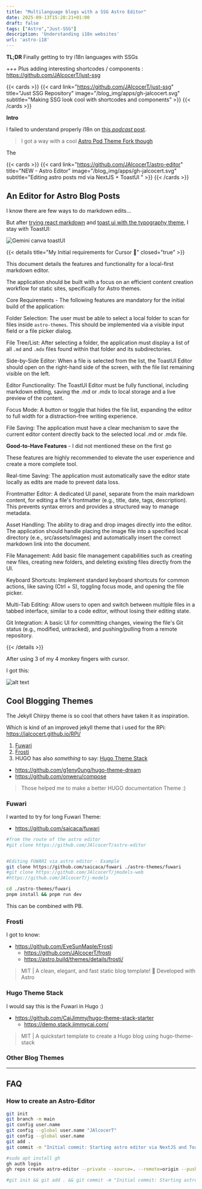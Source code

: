 ```yaml
---
title: "Multilanguage blogs with a SSG Astro Editor"
date: 2025-09-13T15:20:21+01:00
draft: false
tags: ["Astro","Just-SSG"]
description: 'Understanding i18n websites'
url: 'astro-i18'
---
```


**TL;DR** Finally getting to try i18n languages with SSGs

+++ Plus adding interesting shortcodes / components : https://github.com/JAlcocerT/just-ssg

{{< cards >}}
  {{< card link="https://github.com/JAlcocerT/just-ssg" title="Just SSG Repository" image="/blog_img/apps/gh-jalcocert.svg" subtitle="Making SSG look cool with shortcodes and components" >}}
{{< /cards >}}

**Intro**

I failed to understand properly i18n on [this *podcast* post](https://jalcocert.github.io/JAlcocerT/tech-for-podcast/).

> I got a way with a cool [Astro Pod Theme Fork though](https://github.com/JAlcocerT/astropod)

The

{{< cards >}}
  {{< card link="https://github.com/JAlcocerT/astro-editor" title="NEW - Astro Editor" image="/blog_img/apps/gh-jalcocert.svg" subtitle="Editing astro posts md via NextJS + ToastUI " >}}
{{< /cards >}}

## An Editor for Astro Blog Posts


I know there are few ways to do markdown edits...

But after [trying react markdown](https://jalcocert.github.io/JAlcocerT/astro-journal-theme/) and [toast ui with the typography theme](https://jalcocert.github.io/JAlcocerT/nextjs-toast-ui-editor/), I stay with ToastUI:

![Gemini canva toastUI](/blog_img/web/nextjs-astro-editor/toastui-gemini.png)

{{< details title="My Initial requirements for Cursor 📌" closed="true" >}}

This document details the features and functionality for a local-first markdown editor.

The application should be built with a focus on an efficient content creation workflow for static sites, specifically for Astro themes.

Core Requirements - The following features are mandatory for the initial build of the application:

Folder Selection: The user must be able to select a local folder to scan for files inside `astro-themes`. This should be implemented via a visible input field or a file picker dialog.

File Tree/List: After selecting a folder, the application must display a list of all `.md` and `.mdx` files found within that folder and its subdirectories.

Side-by-Side Editor: When a file is selected from the list, the ToastUI Editor should open on the right-hand side of the screen, with the file list remaining visible on the left.

Editor Functionality: The ToastUI Editor must be fully functional, including markdown editing, saving the .md or .mdx to local storage and a live preview of the content.

Focus Mode: A button or toggle that hides the file list, expanding the editor to full width for a distraction-free writing experience.

File Saving: The application must have a clear mechanism to save the current editor content directly back to the selected local .md or .mdx file.

**Good-to-Have Features** - I did not mentioned these on the first go

These features are highly recommended to elevate the user experience and create a more complete tool.


Real-time Saving: The application must automatically save the editor state locally as edits are made to prevent data loss.

Frontmatter Editor: A dedicated UI panel, separate from the main markdown content, for editing a file's frontmatter (e.g., title, date, tags, description). This prevents syntax errors and provides a structured way to manage metadata.

Asset Handling: The ability to drag and drop images directly into the editor. The application should handle placing the image file into a specified local directory (e.e., src/assets/images) and automatically insert the correct markdown link into the document.

File Management: Add basic file management capabilities such as creating new files, creating new folders, and deleting existing files directly from the UI.

Keyboard Shortcuts: Implement standard keyboard shortcuts for common actions, like saving (Ctrl + S), toggling focus mode, and opening the file picker.

Multi-Tab Editing: Allow users to open and switch between multiple files in a tabbed interface, similar to a code editor, without losing their editing state.

Git Integration: A basic UI for committing changes, viewing the file's Git status (e.g., modified, untracked), and pushing/pulling from a remote repository.

{{< /details >}}

After using 3 of my 4 monkey fingers with cursor.

I got this:

![alt text](/blog_img/web/nextjs-astro-editor/toastui-nextjs-1.png)



## Cool Blogging Themes

The Jekyll Chirpy theme is so cool that others have taken it as inspiration.

Which is kind of an improved jekyll theme that i used for the RPi: https://jalcocert.github.io/RPi/

1. [Fuwari](#fuwari)
2. [Frosti](#frosti)
3. HUGO has also *something* to say: [Hugo Theme Stack](#hugo-theme-stack)

* https://github.com/g1eny0ung/hugo-theme-dream
* https://github.com/onweru/compose

> Those helped me to make a better HUGO documentation Theme :)

### Fuwari

I wanted to try for long Fuwari Theme:

* https://github.com/saicaca/fuwari

```sh
#from the route of the astro editor
#git clone https://github.com/JAlcocerT/astro-editor


#Editing FUWARI via astro editor - Example
git clone https://github.com/saicaca/fuwari ./astro-themes/fuwari
#git clone https://github.com/JAlcocerT/jmodels-web
#https://github.com/JAlcocerT/j-models

cd ./astro-themes/fuwari
pnpm install && pnpm run dev
```

This can be combined with PB.

### Frosti

I got to know: 

* https://github.com/EveSunMaple/Frosti
    * https://github.com/JAlcocerT/frosti
    * https://astro.build/themes/details/frosti/

> MIT |  A clean, elegant, and fast static blog template! 🚀 Developed with Astro


### Hugo Theme Stack

I would say this is the Fuwari in Hugo :)

* https://github.com/CaiJimmy/hugo-theme-stack-starter
    * https://demo.stack.jimmycai.com/

> MIT |  A quickstart template to create a Hugo blog using hugo-theme-stack 

### Other Blog Themes



---

## FAQ


### How to create an Astro-Editor

```sh
git init
git branch -m main
git config user.name
git config --global user.name "JAlcocerT"
git config --global user.name
git add .
git commit -m "Initial commit: Starting astro editor via NextJS and ToastUI"

#sudo apt install gh
gh auth login
gh repo create astro-editor --private --source=. --remote=origin --push

#git init && git add . && git commit -m "Initial commit: Starting astro editor via NextJS and ToastUI" && gh repo create astro-editor --private --source=. --remote=origin --push
```